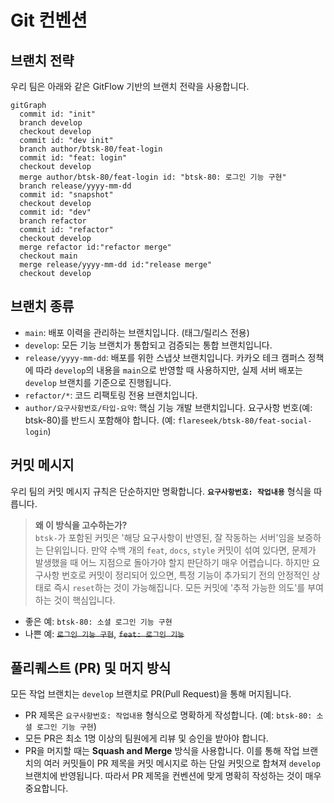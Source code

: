 # Git 컨벤션

## 브랜치 전략

우리 팀은 아래와 같은 GitFlow 기반의 브랜치 전략을 사용합니다.

```mermaid
gitGraph
  commit id: "init"
  branch develop
  checkout develop
  commit id: "dev init"
  branch author/btsk-80/feat-login
  commit id: "feat: login"
  checkout develop
  merge author/btsk-80/feat-login id: "btsk-80: 로그인 기능 구현"
  branch release/yyyy-mm-dd
  commit id: "snapshot"
  checkout develop
  commit id: "dev"
  branch refactor
  commit id: "refactor"
  checkout develop
  merge refactor id:"refactor merge"
  checkout main
  merge release/yyyy-mm-dd id:"release merge"
  checkout develop
```

## 브랜치 종류

- `main`: 배포 이력을 관리하는 브랜치입니다. (태그/릴리스 전용)
- `develop`: 모든 기능 브랜치가 통합되고 검증되는 통합 브랜치입니다.
- `release/yyyy-mm-dd`: 배포를 위한 스냅샷 브랜치입니다. 카카오 테크 캠퍼스 정책에 따라 `develop`의 내용을 `main`으로 반영할 때 사용하지만, 실제 서버 배포는 `develop` 브랜치를 기준으로 진행됩니다.
- `refactor/*`: 코드 리팩토링 전용 브랜치입니다.
- `author/요구사항번호/타입-요약`: 핵심 기능 개발 브랜치입니다. 요구사항 번호(예: btsk-80)를 반드시 포함해야 합니다. (예: `flareseek/btsk-80/feat-social-login`)

## 커밋 메시지

우리 팀의 커밋 메시지 규칙은 단순하지만 명확합니다. **`요구사항번호: 작업내용`** 형식을 따릅니다.

> **왜 이 방식을 고수하는가?**  
> `btsk-`가 포함된 커밋은 '해당 요구사항이 반영된, 잘 작동하는 서버'임을 보증하는 단위입니다. 만약 수백 개의 `feat`, `docs`, `style` 커밋이 섞여 있다면, 문제가 발생했을 때 어느 지점으로 돌아가야 할지 판단하기 매우 어렵습니다. 하지만 요구사항 번호로 커밋이 정리되어 있으면, 특정 기능이 추가되기 전의 안정적인 상태로 즉시 `reset`하는 것이 가능해집니다. 모든 커밋에 '추적 가능한 의도'를 부여하는 것이 핵심입니다.

- 좋은 예: `btsk-80: 소셜 로그인 기능 구현`
- 나쁜 예: ~~`로그인 기능 구현`~~, ~~`feat: 로그인 기능`~~

## 풀리퀘스트 (PR) 및 머지 방식

모든 작업 브랜치는 `develop` 브랜치로 PR(Pull Request)을 통해 머지됩니다.

- PR 제목은 `요구사항번호: 작업내용` 형식으로 명확하게 작성합니다. (예: `btsk-80: 소셜 로그인 기능 구현`)
- 모든 PR은 최소 1명 이상의 팀원에게 리뷰 및 승인을 받아야 합니다.
- PR을 머지할 때는 **Squash and Merge** 방식을 사용합니다. 이를 통해 작업 브랜치의 여러 커밋들이 PR 제목을 커밋 메시지로 하는 단일 커밋으로 합쳐져 `develop` 브랜치에 반영됩니다. 따라서 PR 제목을 컨벤션에 맞게 명확히 작성하는 것이 매우 중요합니다.
